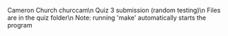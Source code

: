Cameron Church churccam\n
Quiz 3 submission (random testing)\n
Files are in the quiz folder\n
Note: running 'make' automatically starts the program 
